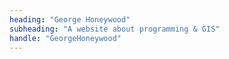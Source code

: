 ```yaml
---
heading: "George Honeywood"
subheading: "A website about programming & GIS"
handle: "GeorgeHoneywood"
---
```

